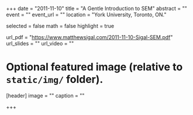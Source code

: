+++
date = "2011-11-10"
title = "A Gentle Introduction to SEM"
abstract = ""
event = ""
event_url = ""
location = "York University, Toronto, ON."

selected = false
math = false
highlight = true

url_pdf = "https://www.matthewsigal.com/2011-11-10-Sigal-SEM.pdf"
url_slides = ""
url_video = ""

# Optional featured image (relative to `static/img/` folder).
[header]
image = ""
caption = ""

+++
